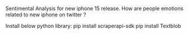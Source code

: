 Sentimental Analysis for new iphone 15 release. 
How are people emotions related to new iphone on twitter ?

Install below python library:
pip install scraperapi-sdk
pip install Textblob